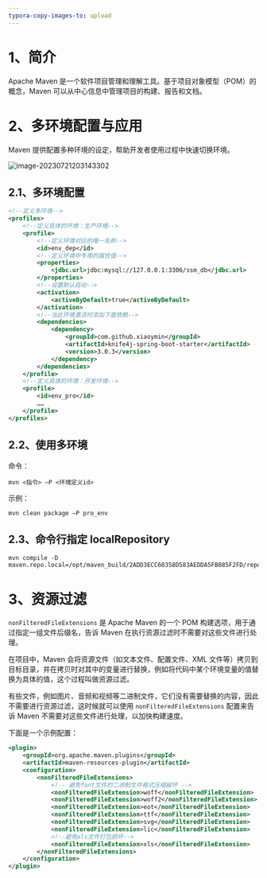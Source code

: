 ```yaml
---
typora-copy-images-to: upload
---
```


# 1、简介

Apache Maven 是一个软件项目管理和理解工具。基于项目对象模型（POM）的概念，Maven 可以从中心信息中管理项目的构建、报告和文档。



# 2、多环境配置与应用

Maven 提供配置多种环境的设定，帮助开发者使用过程中快速切换环境。

![image-20230721203143302](https://orichalcos-typora-img.oss-cn-shanghai.aliyuncs.com/typora-img/image-20230721203143302.png)



## 2.1、多环境配置

```xml
<!--定义多环境-->
<profiles>
    <!--定义具体的环境：生产环境-->
    <profile>
        <!--定义环境对应的唯一名称-->
        <id>env_dep</id>
        <!--定义环境中专用的属性值-->
        <properties>
            <jdbc.url>jdbc:mysql://127.0.0.1:3306/ssm_db</jdbc.url>
        </properties>
        <!--设置默认启动-->
        <activation>
            <activeByDefault>true</activeByDefault>
        </activation>
        <!--当此环境激活时添加下面依赖-->
        <dependencies>
            <dependency>
                <groupId>com.github.xiaoymin</groupId>
                <artifactId>knife4j-spring-boot-starter</artifactId>
                <version>3.0.3</version>
            </dependency>
        </dependencies>
    </profile>
    <!--定义具体的环境：开发环境-->
    <profile>
        <id>env_pro</id>
        ……
    </profile>
</profiles>
```



## 2.2、使用多环境

命令：

```shell
mvn <指令> –P <环境定义id>
```

示例：

```shell
mvn clean package –P pro_env
```



## 2.3、命令行指定 localRepository

 ```shell
 mvn compile -D maven.repo.local=/opt/maven_build/2ADD3ECC60358D583AEDDA5FB085F2FD/repos
 ```



# 3、资源过滤

`nonFilteredFileExtensions` 是 Apache Maven 的一个 POM 构建选项，用于通过指定一组文件后缀名，告诉 Maven 在执行资源过滤时不需要对这些文件进行处理。

在项目中，Maven 会将资源文件（如文本文件、配置文件、XML 文件等）拷贝到目标目录，并在拷贝时对其中的变量进行替换，例如将代码中某个环境变量的值替换为具体的值，这个过程叫做资源过滤。

有些文件，例如图片、音频和视频等二进制文件，它们没有需要替换的内容，因此不需要进行资源过滤，这时候就可以使用 `nonFilteredFileExtensions` 配置来告诉 Maven 不需要对这些文件进行处理，以加快构建速度。

下面是一个示例配置：

```xml
<plugin>
    <groupId>org.apache.maven.plugins</groupId>
    <artifactId>maven-resources-plugin</artifactId>
    <configuration>
        <nonFilteredFileExtensions>
            <!-- 避免font文件的二进制文件格式压缩破坏 -->
            <nonFilteredFileExtension>woff</nonFilteredFileExtension>
            <nonFilteredFileExtension>woff2</nonFilteredFileExtension>
            <nonFilteredFileExtension>eot</nonFilteredFileExtension>
            <nonFilteredFileExtension>ttf</nonFilteredFileExtension>
            <nonFilteredFileExtension>svg</nonFilteredFileExtension>
            <nonFilteredFileExtension>lic</nonFilteredFileExtension>
            <!--避免xls文件打包损坏-->
            <nonFilteredFileExtension>xls</nonFilteredFileExtension>
        </nonFilteredFileExtensions>
    </configuration>
</plugin>
```

